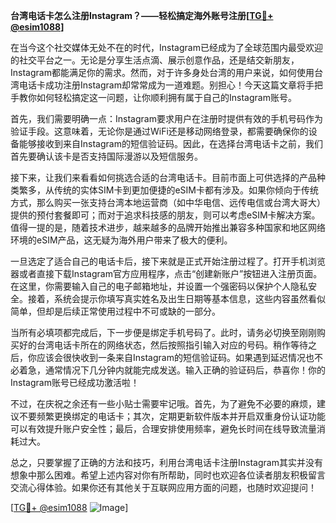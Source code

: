 **台湾电话卡怎么注册Instagram？——轻松搞定海外账号注册[[TG💪+ @esim1088](https://t.me/s/esim1088)]**

在当今这个社交媒体无处不在的时代，Instagram已经成为了全球范围内最受欢迎的社交平台之一。无论是分享生活点滴、展示创意作品，还是结交新朋友，Instagram都能满足你的需求。然而，对于许多身处台湾的用户来说，如何使用台湾电话卡成功注册Instagram却常常成为一道难题。别担心！今天这篇文章将手把手教你如何轻松搞定这一问题，让你顺利拥有属于自己的Instagram账号。

首先，我们需要明确一点：Instagram要求用户在注册时提供有效的手机号码作为验证手段。这意味着，无论你是通过WiFi还是移动网络登录，都需要确保你的设备能够接收到来自Instagram的短信验证码。因此，在选择台湾电话卡之前，我们首先要确认该卡是否支持国际漫游以及短信服务。

接下来，让我们来看看如何挑选合适的台湾电话卡。目前市面上可供选择的产品种类繁多，从传统的实体SIM卡到更加便捷的eSIM卡都有涉及。如果你倾向于传统方式，那么购买一张支持台湾本地运营商（如中华电信、远传电信或台湾大哥大）提供的预付套餐即可；而对于追求科技感的朋友，则可以考虑eSIM卡解决方案。值得一提的是，随着技术进步，越来越多的品牌开始推出兼容多种国家和地区网络环境的eSIM产品，这无疑为海外用户带来了极大的便利。

一旦选定了适合自己的电话卡后，接下来就是正式开始注册过程了。打开手机浏览器或者直接下载Instagram官方应用程序，点击“创建新账户”按钮进入注册页面。在这里，你需要输入自己的电子邮箱地址，并设置一个强密码以保护个人隐私安全。接着，系统会提示你填写真实姓名及出生日期等基本信息，这些内容虽然看似简单，但却是后续正常使用过程中不可或缺的一部分。

当所有必填项都完成后，下一步便是绑定手机号码了。此时，请务必切换至刚刚购买好的台湾电话卡所在的网络状态，然后按照指引输入对应的号码。稍作等待之后，你应该会很快收到一条来自Instagram的短信验证码。如果遇到延迟情况也不必着急，通常情况下几分钟内就能完成发送。输入正确的验证码后，恭喜你！你的Instagram账号已经成功激活啦！

不过，在庆祝之余还有一些小贴士需要牢记哦。首先，为了避免不必要的麻烦，建议不要频繁更换绑定的电话卡；其次，定期更新软件版本并开启双重身份认证功能可以有效提升账户安全性；最后，合理安排使用频率，避免长时间在线导致流量消耗过大。

总之，只要掌握了正确的方法和技巧，利用台湾电话卡注册Instagram其实并没有想象中那么困难。希望上述内容对你有所帮助，同时也欢迎各位读者朋友积极留言交流心得体验。如果你还有其他关于互联网应用方面的问题，也随时欢迎提问！

[[TG💪+ @esim1088](https://t.me/s/esim1088) ![Image](https://i.postimg.cc/4NQfJmqS/Snipaste-2025-05-13-00-14-12.png)]